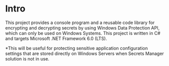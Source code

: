 Intro
=====
This project provides a console program and a reusable code library for encrypting and decrypting secrets by using Windows Data Protection API, which can only be used on Windows Systems.
This project is written in C# and targets Microsoft .NET Framework 6.0 (LTS). 

*This will be useful for protecting sensitive application configuration settings that are stored directly on Windows Servers when Secrets Manager solution is not in use.